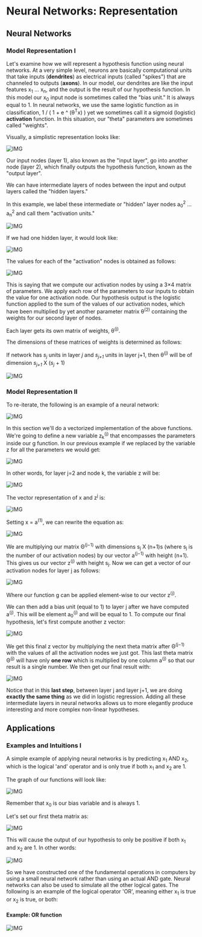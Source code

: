 # Neural Networks: Representation

## Neural Networks

### Model Representation I

Let's examine how we will represent a hypothesis function using neural networks. At a very simple level, neurons are basically computational units that take inputs (<b>dendrites</b>) as electrical inputs (called "spikes") that are channeled to outputs (<b>axons</b>). In our model, our dendrites are like the input features x<sub>1</sub> ... x<sub>n</sub>, and the output is the result of our hypothesis function. In this model our x<sub>0</sub> input node is sometimes called the "bias unit." It is always equal to 1. In neural networks, we use the same logistic function as in classification, 1 / ( 1 + e ^ (θ<sup>T</sup>x) ) yet we sometimes call it a sigmoid (logistic) <b>activation</b> function. In this situation, our "theta" parameters are sometimes called "weights".

Visually, a simplistic representation looks like:

![IMG](img/img1.png)


Our input nodes (layer 1), also known as the "input layer", go into another node (layer 2), which finally outputs the hypothesis function, known as the "output layer".

We can have intermediate layers of nodes between the input and output layers called the "hidden layers."

In this example, we label these intermediate or "hidden" layer nodes a<sub>0</sub><sup>2</sup> ... a<sub>n</sub><sup>2</sup> and call them "activation units."

![IMG](img/img2.png)

If we had one hidden layer, it would look like:

![IMG](img/img3.png)


The values for each of the "activation" nodes is obtained as follows:


![IMG](img/img4.png)


This is saying that we compute our activation nodes by using a 3×4 matrix of parameters. We apply each row of the parameters to our inputs to obtain the value for one activation node. Our hypothesis output is the logistic function applied to the sum of the values of our activation nodes, which have been multiplied by yet another parameter matrix θ<sup>(2)</sup> containing the weights for our second layer of nodes.

Each layer gets its own matrix of weights, θ<sup>(j)</sup>.

The dimensions of these matrices of weights is determined as follows:

If network has <i>s<sub>j</sub></i> units in layer <i>j</i> and <i>s<sub>j+1</sub></i> units in layer j+1, then θ<sup>(j)</sup> will be of dimension <i>s<sub>j+1</sub></i> X (<i>s<sub>j</sub></i> + 1)


![IMG](img/img5.png)


### Model Representation II


To re-iterate, the following is an example of a neural network:

![IMG](img/img6.png)

In this section we'll do a vectorized implementation of the above functions. We're going to define a new variable z<sub>k</sub><sup>(j)</sup> that encompasses the parameters inside our g function. In our previous example if we replaced by the variable z for all the parameters we would get:


![IMG](img/img7.png)


In other words, for layer j=2 and node k, the variable z will be:

![IMG](img/img8.png)

The vector representation of x and z<sup>j</sup> is:

![IMG](img/img9.png)

Setting x = a<sup>(1)</sup>, we can rewrite the equation as:

![IMG](img/img10.png)


We are multiplying our matrix Θ<sup>(j−1)</sup> with dimensions s<sub>j</sub> X (n+1)s (where s<sub>j</sub> is the number of our activation nodes) by our vector a<sup>(j−1)</sup> with height (n+1). This gives us our vector z<sup>(j)</sup> with height s<sub>j</sub>.
Now we can get a vector of our activation nodes for layer j as follows:

![IMG](img/img11.png)

Where our function g can be applied element-wise to our vector z<sup>(j)</sup>.

We can then add a bias unit (equal to 1) to layer j after we have computed a<sup>(j)</sup>. This will be element a<sub>0</sub><sup>(j)</sup> and will be equal to 1. To compute our final hypothesis, let's first compute another z vector:

![IMG](img/img12.png)


We get this final z vector by multiplying the next theta matrix after Θ<sup>(j−1)</sup> with the values of all the activation nodes we just got. This last theta matrix Θ<sup>(j)</sup> will have only <b>one row</b> which is multiplied by one column a<sup>(j)</sup> so that our result is a single number. We then get our final result with:

![IMG](img/img13.png)

Notice that in this <b>last step</b>, between layer j and layer j+1, we are doing <b>exactly the same thing</b> as we did in logistic regression. 
Adding all these intermediate layers in neural networks allows us to more elegantly produce interesting and more complex non-linear hypotheses.


## Applications

### Examples and Intuitions I

A simple example of applying neural networks is by predicting x<sub>1</sub> AND x<sub>2</sub>, which is the logical 'and' operator and is only true if both x<sub>1</sub> and x<sub>2</sub> are 1.

The graph of our functions will look like:

![IMG](img/img14.png)

Remember that x<sub>0</sub> is our bias variable and is always 1.

Let's set our first theta matrix as:


![IMG](img/img15.png)

This will cause the output of our hypothesis to only be positive if both x<sub>1</sub> and x<sub>2</sub> are 1. In other words:

![IMG](img/img16.png)

So we have constructed one of the fundamental operations in computers by using a small neural network rather than using an actual AND gate. Neural networks can also be used to simulate all the other logical gates. The following is an example of the logical operator 'OR', meaning either x<sub>1</sub> is true or x<sub>2</sub> is true, or both:

#### Example: OR function

![IMG](img/img17.png)